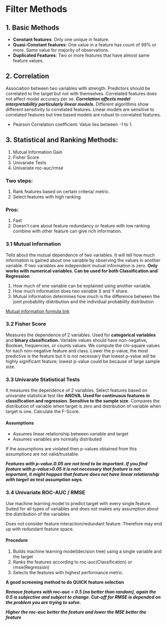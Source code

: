 # Filter Methods
## **1. Basic Methods**

 * **Constant features**: Only one unique in feature.
 * **Quasi-Constant features**: One value in a feature has count of 99% or more. Same value for majority of observations.
 * **Duplicated Features**:  Two or more features that have almost same feature values.


 ## **2. Correlation**

 Association between two variables with strength. Predictors should be correlated to the target but not with themselves. Correlated features does not affect model accuracy per se. ***Correlation affects model interpretability particularly linear models.*** Different algorithms show different sensitivity to correlated features. Linear models are sensitive to correlated features but tree based models are robust to correlated features.

 * Pearson Correlation coefficient: Value lies between -1 to 1.

 ## **3. Statistical and Ranking Methods**:
 1. Mutual Information Gain
 2. Fisher Score
 3. Univariate Tests
 4. Univariate roc-auc/rmse

 ### **Two steps**: 
 1. Rank features based on certain criteria/ metric. 
 2. Select features with high ranking.

 ### **Pros**:
 1. Fast
 2. Doesn't care about feature redundancy or feature with low ranking combine with other feature can give rich information.  

 ### **3.1 Mutual Information**

 Tells about the mutual dependence of two variables. It will tell how much information is gained about one variable by observing the values in another variable. If two variables are independent mutual information is zero. **Only works with numerical variables. Can be used for both Classification and Regression**
 
 1. How much of one variable can be explained using another variable. 
 2. How much information does two variable X and Y share.
 3. Mutual information determines how much is the difference between the joint probability distribution and the individual probability distribution


 [Mutual information formula link](https://en.wikipedia.org/wiki/Mutual_information)


 ### **3.2 Fisher Score**
 Measures the dependence of 2 variables. Used for **categorical variables** and **binary classification**. Variable values should have non-negative, Boolean, frequencies, or counts values. We compute the chi-square values for each non-negative feature and class. Lower the p-value, the most predictive is the feature but it is not necessary that lowest p-value will be highly significant feature; lowest p-value could be because of large sample size.


### **3.3 Univarate Statistical Tests**
It measures the dependence of 2 variables. Select features based on univariate statistical test like **ANOVA. Used for continuous features in classification and regression. Sensitive to the sample size**. Compares the distribution of variable when target is zero and distribution of variable when target is one. Calculate the F-Score.

#### Assumptions
* Assumes linear relationship between variable and target
* Assumes variables are normally distributed

If the assumptions are violated then p-values obtained from this assumptions are not valid/trustable.

***Features with p-value.0.05 are not tend to be important. If you find feature with p-value>0.05 it is not necessary that feature is not important, it might happen that feature does not have linear relationship with target as test assumption says.***


### **3.4 Univariate ROC-AUC / RMSE**

Use machine learning model to predict target with every single feature. Suited for all types of variables and does not makes any assumption about the distribution of the variables

Does not consider feature interaction/redundant feature. Therefore may end up with redundant feature space.

#### Procedure
1. Builds machine learning model(decision tree) using a single variable and the target
2. Ranks the features according to roc-auc(Classification) or rmse(Regression)
3. Selects the features with highest performance metric.


**A good screening method to do QUICK feature selection**

***Remove features with roc-auc = 0.5 (no better than random), again the 0.5 is subjective and subject to change. Cut-off for RMSE is depended on the problem you are trying to solve.***

***Higher the roc-auc better the feature and lower the MSE better the feature***

